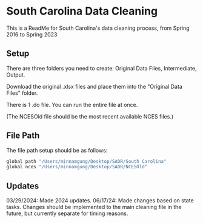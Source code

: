 
# South Carolina Data Cleaning

This is a ReadMe for South Carolina's data cleaning process, from Spring 2016 to Spring 2023 





## Setup

There are three folders you need to create: 
Original Data Files, Intermediate, Output.

Download the original .xlsx files and place them into the "Original Data Files" folder. 

There is 1 .do file. You can run the entire file at once.

(The NCESOld file should be the most recent available NCES files.)

    
## File Path

The file path setup should be as follows: 

```bash
global path "/Users/minnamgung/Desktop/SADR/South Carolina"
global nces "/Users/minnamgung/Desktop/SADR/NCESOld"
```
## Updates

03/29/2024: Made 2024 updates.
06/17/24: Made changes based on state tasks. Changes should be implemented to the main cleaning file in the future, but currently separate for timing reasons.
